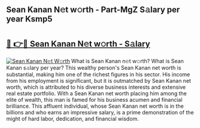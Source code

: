 ## Sean Kanan N𝚎t w𝚘rth - Part-MgZ S𝚊lary per year Ksmp5

# <h2><a href="http://gc3lxj.nevu.top/?p=Sean+Kanan">🔗 👉🔴 Sean Kanan N𝚎t w𝚘rth - S𝚊lary</a></h2>

[![Sean Kanan N𝚎t W𝚘rth](https://i.imgur.com/Oavwk0R.jpeg)](http://gc3lxj.nevu.top/?p=Sean+Kanan)
What is Sean Kanan n𝚎t w𝚘rth? What is Sean Kanan s𝚊lary per year?
This wealthy person's Sean Kanan net worth is substantial, making him one of the richest figures in his sector. His income from his employment is significant, but it is outmatched by Sean Kanan net worth, which is attributed to his diverse business interests and extensive real estate portfolio. With a Sean Kanan net worth placing him among the elite of wealth, this man is famed for his business acumen and financial brilliance. This affluent individual, whose Sean Kanan net worth is in the billions and who earns an impressive salary, is a prime demonstration of the might of hard labor, dedication, and financial wisdom.
